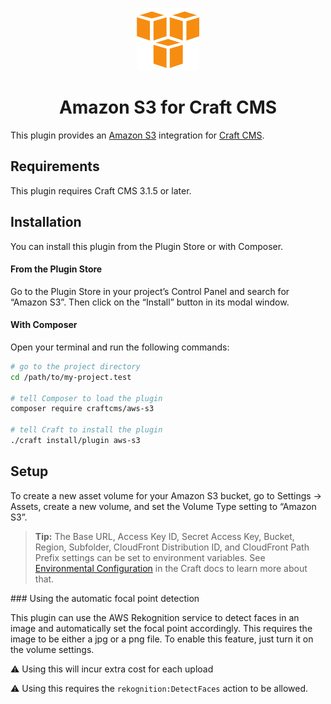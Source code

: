 <p align="center"><img src="./src/icon.svg" width="100" height="100" alt="Amazon S3 for Craft CMS icon"></p>

<h1 align="center">Amazon S3 for Craft CMS</h1>

This plugin provides an [Amazon S3](https://aws.amazon.com/s3/) integration for [Craft CMS](https://craftcms.com/).

## Requirements

This plugin requires Craft CMS 3.1.5 or later.

## Installation

You can install this plugin from the Plugin Store or with Composer.

#### From the Plugin Store

Go to the Plugin Store in your project’s Control Panel and search for “Amazon S3”. Then click on the “Install” button in its modal window.

#### With Composer

Open your terminal and run the following commands:

```bash
# go to the project directory
cd /path/to/my-project.test

# tell Composer to load the plugin
composer require craftcms/aws-s3

# tell Craft to install the plugin
./craft install/plugin aws-s3
```

## Setup

To create a new asset volume for your Amazon S3 bucket, go to Settings → Assets, create a new volume, and set the Volume Type setting to “Amazon S3”.

> **Tip:** The Base URL, Access Key ID, Secret Access Key, Bucket, Region, Subfolder, CloudFront Distribution ID, and CloudFront Path Prefix settings can be set to environment variables. See [Environmental Configuration](https://docs.craftcms.com/v3/config/environments.html) in the Craft docs to learn more about that.

### Using the automatic focal point detection

This plugin can use the AWS Rekognition service to detect faces in an image and automatically set the focal point accordingly. This requires the image to be either a jpg or a png file. To enable this feature, just turn it on the volume settings.

:warning: ️Using this will incur extra cost for each upload

:warning: ️Using this requires the <code>rekognition:DetectFaces</code> action to be allowed.
